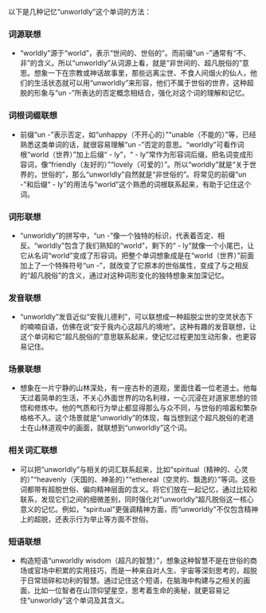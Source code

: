 以下是几种记忆“unworldly”这个单词的方法：

### 词源联想
 - “worldly”源于“world”，表示“世间的、世俗的”。而前缀“un -”通常有“不、非”的含义。所以“unworldly”从词源上看，就是“非世间的、超凡脱俗的”意思。想象一下在宗教或神话故事里，那些远离尘世、不食人间烟火的仙人，他们的生活状态就可以用“unworldly”来形容，他们不属于世俗的世界，这种超脱的形象与“un -”所表达的否定概念相结合，强化对这个词的理解和记忆。

### 词根词缀联想
 - 前缀“un -”表示否定，如“unhappy（不开心的）”“unable（不能的）”等，已经熟悉这类单词的话，就很容易理解“un -”否定的意思。“worldly”可看作词根“world（世界）”加上后缀“ - ly”，“ - ly”常作为形容词后缀，把名词变成形容词，像“friendly（友好的）”“lovely（可爱的）”。所以“worldly”就是“关于世界的，世俗的”，那么“unworldly”自然就是“非世俗的”。将常见的前缀“un -”和后缀“ - ly”的用法与“world”这个熟悉的词根联系起来，有助于记住这个词。

### 词形联想
 - “unworldly”的拼写中，“un -”像一个独特的标识，代表着否定、相反。“worldly”包含了我们熟知的“world”，剩下的“ - ly”就像一个小尾巴，让它从名词“world”变成了形容词。把整个单词想象成是在“world（世界）”前面加上了一个特殊符号“un -”，就改变了它原本的世俗属性，变成了与之相反的“超凡脱俗”的含义，通过对这种词形变化的独特想象来加深记忆。

### 发音联想
 - “unworldly”发音近似“安我儿德利”，可以联想成一种超脱尘世的空灵状态下的喃喃自语，仿佛在说“安于我内心这超凡的境地”。这种有趣的发音联想，让这个单词和它“超凡脱俗的”意思联系起来，使记忆过程更加生动形象，也更容易记住。

### 场景联想
 - 想象在一片宁静的山林深处，有一座古朴的道观，里面住着一位老道士。他每天过着简单的生活，不关心外面世界的功名利禄，一心沉浸在对道家思想的领悟和修炼中。他的气质和行为举止都显得那么与众不同，与世俗的喧嚣和繁杂格格不入。这个场景就是“unworldly”的体现，每当想到这个超凡脱俗的老道士在山林道观中的画面，就联想到“unworldly”这个词。

### 相关词汇联想
 - 可以把“unworldly”与相关的词汇联系起来，比如“spiritual（精神的、心灵的）”“heavenly（天国的、神圣的）”“ethereal（空灵的、飘逸的）”等词。这些词都带有超脱世俗、偏向精神层面的含义。将它们放在一起记忆，通过比较和联系，发现它们之间的细微差别，同时强化对“unworldly”超凡脱俗这一核心意义的记忆。例如，“spiritual”更强调精神方面，而“unworldly”不仅包含精神上的超脱，还表示行为举止等方面不世俗。

### 短语联想
 - 构造短语“unworldly wisdom（超凡的智慧）”，想象这种智慧不是在世俗的商场或官场中积累的实用技巧，而是一种来自对人生、宇宙等深刻思考的，超脱于日常琐碎和功利的智慧。通过记住这个短语，在脑海中构建与之相关的画面，比如一位智者在山顶仰望星空，思考着生命的奥秘，就更容易记住“unworldly”这个单词及其含义。 